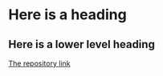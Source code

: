 # Here is a heading

## Here is a lower level heading

[The repository link](https://github.com/orgs/Type2DiabetesSystematicReview/repositories)
